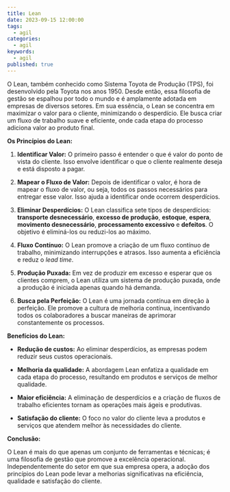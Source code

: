 ```yaml
---
title: Lean
date: 2023-09-15 12:00:00
tags:
  - agil
categories:
  - agil
keywords:
  - agil
published: true
---
```

O Lean, também conhecido como Sistema Toyota de Produção (TPS), foi desenvolvido pela Toyota nos anos 1950. Desde então, essa filosofia de gestão se espalhou por todo o mundo e é amplamente adotada em empresas de diversos setores. Em sua essência, o Lean se concentra em maximizar o valor para o cliente, minimizando o desperdício. Ele busca criar um fluxo de trabalho suave e eficiente, onde cada etapa do processo adiciona valor ao produto final.

**Os Princípios do Lean:**

1. **Identificar Valor:** O primeiro passo é entender o que é valor do ponto de vista do cliente. Isso envolve identificar o que o cliente realmente deseja e está disposto a pagar.
    
2. **Mapear o Fluxo de Valor:** Depois de identificar o valor, é hora de mapear o fluxo de valor, ou seja, todos os passos necessários para entregar esse valor. Isso ajuda a identificar onde ocorrem desperdícios.
    
3. **Eliminar Desperdícios:** O Lean classifica sete tipos de desperdícios: **transporte desnecessário**, **excesso de produção**, **estoque**, **espera**, **movimento desnecessário**, **processamento excessivo** e **defeitos**. O objetivo é eliminá-los ou reduzi-los ao máximo.
    
4. **Fluxo Contínuo:** O Lean promove a criação de um fluxo contínuo de trabalho, minimizando interrupções e atrasos. Isso aumenta a eficiência e reduz o *lead time*.
    
5. **Produção Puxada:** Em vez de produzir em excesso e esperar que os clientes comprem, o Lean utiliza um sistema de produção puxada, onde a produção é iniciada apenas quando há demanda.
    
6. **Busca pela Perfeição:** O Lean é uma jornada contínua em direção à perfeição. Ele promove a cultura de melhoria contínua, incentivando todos os colaboradores a buscar maneiras de aprimorar constantemente os processos.
    

**Benefícios do Lean:**

- **Redução de custos:** Ao eliminar desperdícios, as empresas podem reduzir seus custos operacionais.
    
- **Melhoria da qualidade:** A abordagem Lean enfatiza a qualidade em cada etapa do processo, resultando em produtos e serviços de melhor qualidade.
    
- **Maior eficiência:** A eliminação de desperdícios e a criação de fluxos de trabalho eficientes tornam as operações mais ágeis e produtivas.
    
- **Satisfação do cliente:** O foco no valor do cliente leva a produtos e serviços que atendem melhor às necessidades do cliente.
    

**Conclusão:**

O Lean é mais do que apenas um conjunto de ferramentas e técnicas; é uma filosofia de gestão que promove a excelência operacional. Independentemente do setor em que sua empresa opera, a adoção dos princípios do Lean pode levar a melhorias significativas na eficiência, qualidade e satisfação do cliente.


